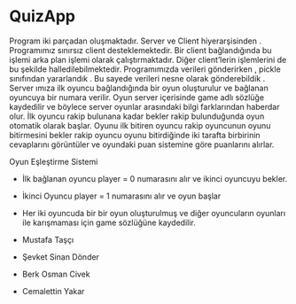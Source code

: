 # QuizApp
Program iki parçadan oluşmaktadır. Server ve Client hiyerarşisinden . Programımız sınırsız client desteklemektedir. Bir client bağlandığında 
bu işlemi arka plan işlemi olarak çalıştırmaktadır. Diğer client’lerin işlemlerini de bu şekilde halledilebilmektedir. Programımızda verileri 
gönderirken , pickle sınıfından yararlandık . Bu sayede verileri nesne olarak gönderebildik . Server ımıza ilk oyuncu bağlandığında bir oyun 
oluşturulur ve bağlanan oyuncuya bir numara verilir. Oyun server içerisinde game adlı sözlüğe kaydedilir ve böylece server oyunlar arasındaki
bilgi farklarından haberdar olur. İlk oyuncu rakip bulunana kadar bekler rakip bulunduğunda oyun otomatik olarak başlar. Oyunu ilk bitiren 
oyuncu rakip oyuncunun oyunu bitirmesini bekler rakip oyuncu oyunu bitirdiğinde iki tarafta birbirinin cevaplarını görüntüler ve oyundaki 
puan sistemine göre puanlarını alırlar.

Oyun Eşleştirme Sistemi
- İlk bağlanan oyuncu player = 0 numarasını alır ve ikinci oyuncuyu bekler.
- İkinci Oyuncu player = 1 numarasını alır ve oyun başlar
- Her iki oyuncuda bir bir oyun oluşturulmuş ve diğer oyuncuların oyunları ile karışmaması için game sözlüğüne kaydedilir.


- Mustafa Taşçı
- Şevket Sinan Dönder 
- Berk Osman Civek
- Cemalettin Yakar
